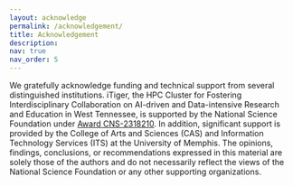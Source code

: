 ```yaml
---
layout: acknowledge
permalink: /acknowledgement/
title: Acknowledgement
description:
nav: true
nav_order: 5
---
```



We gratefully acknowledge funding and technical support from several distinguished institutions. iTiger, the HPC Cluster for Fostering Interdisciplinary Collaboration on AI-driven and Data-intensive Research and Education in West Tennessee, is supported by the National Science Foundation under <a href="https://www.nsf.gov/awardsearch/showAward?AWD_ID=2318210&HistoricalAwards=false">Award CNS-2318210</a>. In addition, significant support is provided by the College of Arts and Sciences (CAS) and Information Technology Services (ITS) at the University of Memphis. The opinions, findings, conclusions, or recommendations expressed in this material are solely those of the authors and do not necessarily reflect the views of the National Science Foundation or any other supporting organizations.


